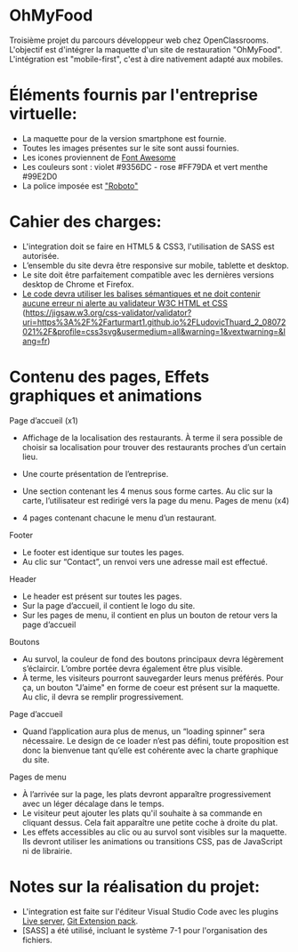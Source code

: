# OhMyFood

Troisième projet du parcours développeur web chez OpenClassrooms.
L'objectif est d'intégrer la maquette d'un site de restauration "OhMyFood". L'intégration est "mobile-first", c'est à dire nativement adapté aux mobiles.

# Éléments fournis par l'entreprise virtuelle:

- La maquette pour de la version smartphone est fournie.
- Toutes les images présentes sur le site sont aussi fournies.
- Les icones proviennent de [Font Awesome](https://fontawesome.com/)
- Les couleurs sont : violet #9356DC - rose #FF79DA et vert menthe #99E2D0
- La police imposée est ["Roboto"](https://fonts.google.com/specimen/Roboto)

# Cahier des charges:

- L'integration doit se faire en HTML5 & CSS3, l'utilisation de SASS est autorisée.
- L’ensemble du site devra être responsive sur mobile, tablette et desktop.
- Le site doit être parfaitement compatible avec les dernières versions desktop de Chrome et Firefox.
- [Le code devra utiliser les balises sémantiques et ne doit contenir aucune erreur ni alerte au validateur W3C HTML et CSS](https://validator.w3.org/nu/?doc=https%3A%2F%2Farturmart1.github.io%2FLudovicThuard_2_08072021%2F) (https://jigsaw.w3.org/css-validator/validator?uri=https%3A%2F%2Farturmart1.github.io%2FLudovicThuard_2_08072021%2F&profile=css3svg&usermedium=all&warning=1&vextwarning=&lang=fr)

# Contenu des pages, Effets graphiques et animations

Page d’accueil (x1)

- Affichage de la localisation des restaurants. À terme il sera possible de choisir sa localisation pour trouver des restaurants proches d’un certain lieu.
- Une courte présentation de l’entreprise.
- Une section contenant les 4 menus sous forme cartes. Au clic sur la carte, l’utilisateur est redirigé vers la page du menu.
Pages de menu (x4)

- 4 pages contenant chacune le menu d’un restaurant.

Footer
- Le footer est identique sur toutes les pages.
- Au clic sur “Contact”, un renvoi vers une adresse mail est effectué.

Header

- Le header est présent sur toutes les pages.
- Sur la page d’accueil, il contient le logo du site.
- Sur les pages de menu, il contient en plus un bouton de retour vers la page d’accueil

Boutons

- Au survol, la couleur de fond des boutons principaux devra légèrement s’éclaircir. L’ombre portée devra également être plus visible.
- À terme, les visiteurs pourront sauvegarder leurs menus préférés. Pour ça, un bouton "J’aime" en forme de coeur est présent sur la maquette. Au clic, il devra se remplir progressivement.

Page d’accueil

- Quand l’application aura plus de menus, un “loading spinner” sera nécessaire. Le design de ce loader n’est pas défini,
toute proposition est donc la bienvenue tant qu’elle est cohérente avec la charte graphique du site.

Pages de menu

- À l’arrivée sur la page, les plats devront apparaître progressivement avec un léger
décalage dans le temps.
- Le visiteur peut ajouter les plats qu'il souhaite à sa commande en cliquant dessus. Cela fait apparaître une petite coche à droite du plat.
- Les effets accessibles au clic ou au survol sont visibles sur la maquette. Ils devront utiliser les animations ou transitions CSS, pas de JavaScript ni de librairie.

# Notes sur la réalisation du projet:

- L'integration est faite sur l'éditeur Visual Studio Code avec les plugins [Live server](https://marketplace.visualstudio.com/items?itemName=ritwickdey.LiveServer), [Git Extension pack](https://marketplace.visualstudio.com/items?itemName=donjayamanne.git-extension-pack).
- [SASS] a été utilisé, incluant le système 7-1 pour l'organisation des fichiers.